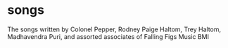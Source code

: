 # songs
The songs written by Colonel Pepper, Rodney Paige Haltom, Trey Haltom, Madhavendra Puri, and assorted associates of Falling Figs Music BMI

